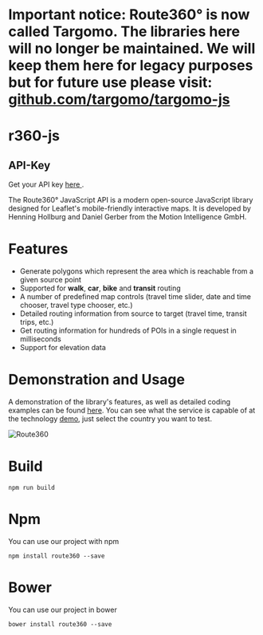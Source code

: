 # Important notice: Route360° is now called Targomo. The libraries here will no longer be maintained. We will keep them here for legacy purposes but for future use please visit: [github.com/targomo/targomo-js](github.com/targomo/targomo-js)

# r360-js


## API-Key
Get your API key [here ](https://developers.route360.net/pricing/).

The Route360° JavaScript API is a modern open-source JavaScript library designed for Leaflet's mobile-friendly interactive maps. It is developed by Henning Hollburg and Daniel Gerber from the Motion Intelligence GmbH.


# Features

* Generate polygons which represent the area which is reachable from a given source point
* Supported for **walk**, **car**, **bike** and **transit** routing
* A number of predefined map controls (travel time slider, date and time chooser, travel type chooser, etc.)
* Detailed routing information from source to target (travel time, transit trips, etc.)
* Get routing information for hundreds of POIs in a single request in milliseconds
* Support for elevation data

# Demonstration and Usage
A demonstration of the library's features, as well as detailed coding examples can be found [here](http://developers.route360.net). You can see what the service is capable of at the technology [demo](http://apps.route360.net/demo), just select the country you want to test.

![Route360](r360.png)


# Build
`npm run build`

# Npm
You can use our project with npm

    npm install route360 --save

# Bower
You can use our project in bower

    bower install route360 --save

